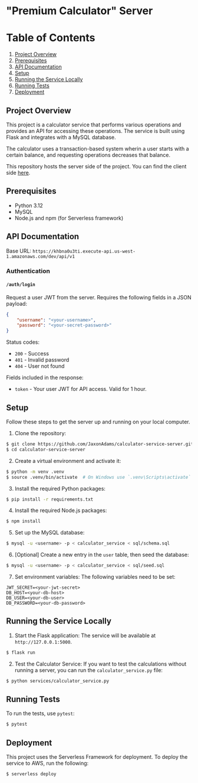 # "Premium Calculator" Server

# Table of Contents

1. [Project Overview](#project-overview)
2. [Prerequisites](#prerequisites)
3. [API Documentation](#api-documentation)
4. [Setup](#setup)
5. [Running the Service Locally](#running-the-service-locally)
6. [Running Tests](#running-tests)
7. [Deployment](#deployment)

## Project Overview

This project is a calculator service that performs various operations and provides an API for accessing these operations. The service is built using Flask and integrates with a MySQL database.

The calculator uses a transaction-based system wherin a user starts with a certain balance, and requesting operations decreases that balance.

This repository hosts the server side of the project. You can find the client side [here](https://github.com/JaxonAdams/calculator-service-client).

## Prerequisites

 - Python 3.12
 - MySQL
 - Node.js and npm (for Serverless framework)

## API Documentation

Base URL: `https://khbna0u3ti.execute-api.us-west-1.amazonaws.com/dev/api/v1`

### Authentication

#### `/auth/login`

Request a user JWT from the server. Requires the following fields in a JSON payload:
```JSON
{
    "username": "<your-username>",
    "password": "<your-secret-password>"
}
```

Status codes:
 - `200` - Success
 - `401` - Invalid password
 - `404` - User not found

Fields included in the response:
 - `token` - Your user JWT for API access. Valid for 1 hour.



## Setup

Follow these steps to get the server up and running on your local computer.

1. Clone the repository:
```bash
$ git clone https://github.com/JaxonAdams/calculator-service-server.git
$ cd calculator-service-server
```

2. Create a virtual environment and activate it:
```bash
$ python -m venv .venv
$ source .venv/bin/activate  # On Windows use `.venv\Scripts\activate`
```

3. Install the required Python packages:
```bash
$ pip install -r requirements.txt
```

4. Install the required Node.js packages:
```bash
$ npm install
```

5. Set up the MySQL database:
```bash
$ mysql -u <username> -p < calculator_service < sql/schema.sql
```

6. [Optional] Create a new entry in the `user` table, then seed the database:
```bash
$ mysql -u <username> -p < calculator_service < sql/seed.sql
```

7. Set environment variables:
The following variables need to be set:
```
JWT_SECRET=<your-jwt-secret>
DB_HOST=<your-db-host>
DB_USER=<your-db-user>
DB_PASSWORD=<your-db-password>
```

## Running the Service Locally
1. Start the Flask application:
The service will be available at `http://127.0.0.1:5000`.
```bash
$ flask run
```
2. Test the Calculator Service:
If you want to test the calculations without running a server, you can run the `calculator_service.py` file:
```bash
$ python services/calculator_service.py
```

## Running Tests
To run the tests, use `pytest`:
```bash
$ pytest
```

## Deployment
This project uses the Serverless Framework for deployment. To deploy the service to AWS, run the following:
```bash
$ serverless deploy
```